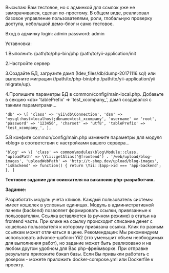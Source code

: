 Высылаю Вам тестовое, но с админкой для ссылок уже не заморачивался, сделал по-простому.
В общем виде, реализовал базовое управление пользователями, роли, глобальную проверку доступа, небольшой демо-блог и само тестовое.

Вход в админку
login: admin
password: admin

Уставновка:

1.Выполнить /path/to/php-bin/php /path/to/yii-application/init

2.Настройте сервер

3.Создайте БД, загрузите дамп (!dev_files/db/dump-20171116.sql) или выполните миграции (/path/to/php-bin/php /path/to/yii-application/yii migrate/up).

4.Пропишите параметры БД в common/config/main-local.php. Добавьте в секцию «db» 'tablePrefix' => 'test_xcompany_', дамп создавался с такими параметрами…

`'db' => \[
            'class' => 'yii\db\Connection',
            'dsn' => 'mysql:host=localhost;dbname=test_xcompany',
            'username' => 'root',
            'password' => '123456',
            'charset' => 'utf8',
            'tablePrefix' => 'test_xcompany_',
     ],`

5.В конфиге common/config/main.php измените параметры для модуля «blog» в соответствии с настройками вашего сервера...  

`'blog' => \[
            'class' => common\modules\blog\Module::class,
            'uploadPath' => \Yii::getAlias('@frontend') . '/web/upload/blog-images',
            'uploadWebPath' => 'http://t-shop.dev/upload/blog-images',
            'isBackend' => function() {
                return \Yii::$app->id === 'app-backend';
            },
]
`

**Тестовое задание для соискателя на вакансию php-разработчик.**

**Задание:**

Разработать модуль учета кликов. 
Каждый пользователь системы имеет кошелек в условных единицах. Модуль в административной панели (backend) позволяет формировать ссылки, привязанные к пользователям. Ссылка вставляется (в ручном режиме) в статьи на frontend части.
При клике на ссылку происходит списание денег с кошелька пользователя к которому привязана ссылка.  Клик по разным ссылкам может отличаться в цене.
Рекомендации:
Мы рекомендуем использовать advance-шаблон Yii2 (это уменьшит объем необходимых для выполнения работ), но задание может быть реализовано и на любом другом удобном для Вас php-фреймворке. 
При отправке результата приложите бэкап базы. Если Вы привыкли работать с докером - можете приложить docker-compose.yml или Dockerfile к проекту.